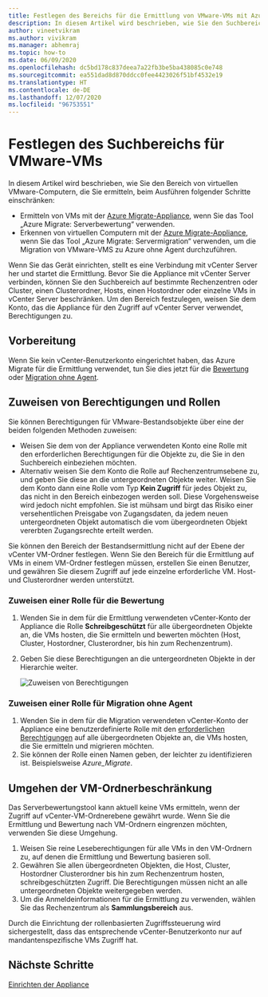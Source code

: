 ```yaml
---
title: Festlegen des Bereichs für die Ermittlung von VMware-VMs mit Azure Migrate
description: In diesem Artikel wird beschrieben, wie Sie den Suchbereich für die Bewertung und Migration von VMware-VMs mithilfe von Azure Migrate festlegen.
author: vineetvikram
ms.author: vivikram
ms.manager: abhemraj
ms.topic: how-to
ms.date: 06/09/2020
ms.openlocfilehash: dc5bd178c837deea7a22fb3be5ba438085c0e748
ms.sourcegitcommit: ea551dad8d870ddcc0fee4423026f51bf4532e19
ms.translationtype: HT
ms.contentlocale: de-DE
ms.lasthandoff: 12/07/2020
ms.locfileid: "96753551"
---
```

# <a name="set-discovery-scope-for-vmware-vms"></a>Festlegen des Suchbereichs für VMware-VMs

In diesem Artikel wird beschrieben, wie Sie den Bereich von virtuellen VMware-Computern, die Sie ermitteln, beim Ausführen folgender Schritte einschränken:

- Ermitteln von VMs mit der [Azure Migrate-Appliance](migrate-appliance-architecture.md), wenn Sie das Tool „Azure Migrate: Serverbewertung“ verwenden.
- Erkennen von virtuellen Computern mit der [Azure Migrate-Appliance](migrate-appliance-architecture.md), wenn Sie das Tool „Azure Migrate: Servermigration“ verwenden, um die Migration von VMware-VMS zu Azure ohne Agent durchzuführen.

Wenn Sie das Gerät einrichten, stellt es eine Verbindung mit vCenter Server her und startet die Ermittlung. Bevor Sie die Appliance mit vCenter Server verbinden, können Sie den Suchbereich auf bestimmte Rechenzentren oder Cluster, einen Clusterordner, Hosts, einen Hostordner oder einzelne VMs in vCenter Server beschränken. Um den Bereich festzulegen, weisen Sie dem Konto, das die Appliance für den Zugriff auf vCenter Server verwendet, Berechtigungen zu.

## <a name="before-you-start"></a>Vorbereitung

Wenn Sie kein vCenter-Benutzerkonto eingerichtet haben, das Azure Migrate für die Ermittlung verwendet, tun Sie dies jetzt für die [Bewertung](./tutorial-discover-vmware.md#prepare-vmware) oder [Migration ohne Agent](./migrate-support-matrix-vmware-migration.md#agentless-migration).


## <a name="assign-permissions-and-roles"></a>Zuweisen von Berechtigungen und Rollen

Sie können Berechtigungen für VMware-Bestandsobjekte über eine der beiden folgenden Methoden zuweisen:

- Weisen Sie dem von der Appliance verwendeten Konto eine Rolle mit den erforderlichen Berechtigungen für die Objekte zu, die Sie in den Suchbereich einbeziehen möchten.
- Alternativ weisen Sie dem Konto die Rolle auf Rechenzentrumsebene zu, und geben Sie diese an die untergeordneten Objekte weiter. Weisen Sie dem Konto dann eine Rolle vom Typ **Kein Zugriff** für jedes Objekt zu, das nicht in den Bereich einbezogen werden soll. Diese Vorgehensweise wird jedoch nicht empfohlen. Sie ist mühsam und birgt das Risiko einer versehentlichen Preisgabe von Zugangsdaten, da jedem neuen untergeordneten Objekt automatisch die vom übergeordneten Objekt vererbten Zugangsrechte erteilt werden.

Sie können den Bereich der Bestandsermittlung nicht auf der Ebene der vCenter VM-Ordner festlegen. Wenn Sie den Bereich für die Ermittlung auf VMs in einem VM-Ordner festlegen müssen, erstellen Sie einen Benutzer, und gewähren Sie diesem Zugriff auf jede einzelne erforderliche VM. Host- und Clusterordner werden unterstützt.


### <a name="assign-a-role-for-assessment"></a>Zuweisen einer Rolle für die Bewertung

1. Wenden Sie in dem für die Ermittlung verwendeten vCenter-Konto der Appliance die Rolle **Schreibgeschützt** für alle übergeordneten Objekte an, die VMs hosten, die Sie ermitteln und bewerten möchten (Host, Cluster, Hostordner, Clusterordner, bis hin zum Rechenzentrum).
2. Geben Sie diese Berechtigungen an die untergeordneten Objekte in der Hierarchie weiter.

    ![Zuweisen von Berechtigungen](./media/tutorial-assess-vmware/assign-perms.png)

### <a name="assign-a-role-for-agentless-migration"></a>Zuweisen einer Rolle für Migration ohne Agent

1. Wenden Sie in dem für die Migration verwendeten vCenter-Konto der Appliance eine benutzerdefinierte Rolle mit den [erforderlichen Berechtigungen](migrate-support-matrix-vmware-migration.md#vmware-requirements-agentless) auf alle übergeordneten Objekte an, die VMs hosten, die Sie ermitteln und migrieren möchten.
2. Sie können der Rolle einen Namen geben, der leichter zu identifizieren ist. Beispielsweise <em>Azure_Migrate</em>.

## <a name="work-around-vm-folder-restriction"></a>Umgehen der VM-Ordnerbeschränkung

Das Serverbewertungstool kann aktuell keine VMs ermitteln, wenn der Zugriff auf vCenter-VM-Ordnerebene gewährt wurde. Wenn Sie die Ermittlung und Bewertung nach VM-Ordnern eingrenzen möchten, verwenden Sie diese Umgehung.

1. Weisen Sie reine Leseberechtigungen für alle VMs in den VM-Ordnern zu, auf denen die Ermittlung und Bewertung basieren soll.
2. Gewähren Sie allen übergeordneten Objekten, die Host, Cluster, Hostordner Clusterordner bis hin zum Rechenzentrum hosten, schreibgeschützten Zugriff. Die Berechtigungen müssen nicht an alle untergeordneten Objekte weitergegeben werden.
3. Um die Anmeldeinformationen für die Ermittlung zu verwenden, wählen Sie das Rechenzentrum als **Sammlungsbereich** aus.


Durch die Einrichtung der rollenbasierten Zugriffssteuerung wird sichergestellt, dass das entsprechende vCenter-Benutzerkonto nur auf mandantenspezifische VMs Zugriff hat.


## <a name="next-steps"></a>Nächste Schritte

[Einrichten der Appliance](how-to-set-up-appliance-vmware.md)